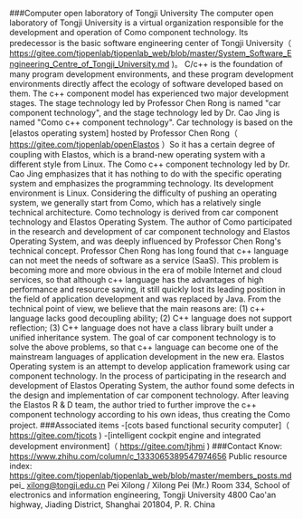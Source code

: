 ###Computer open laboratory of Tongji University
The computer open laboratory of Tongji University is a virtual organization responsible for the development and operation of Como component technology. Its predecessor is the basic software engineering center of Tongji University（ https://gitee.com/tjopenlab/tjopenlab_web/blob/master/System_Software_Engineering_Centre_of_Tongji_University.md )。
C/c++ is the foundation of many program development environments, and these program development environments directly affect the ecology of software developed based on them. The c++ component model has experienced two major development stages. The stage technology led by Professor Chen Rong is named "car component technology", and the stage technology led by Dr. Cao Jing is named "Como c++ component technology".
Car technology is based on the [elastos operating system] hosted by Professor Chen Rong（ https://gitee.com/tjopenlab/openElastos ）So it has a certain degree of coupling with Elastos, which is a brand-new operating system with a different style from Linux. The Como c++ component technology led by Dr. Cao Jing emphasizes that it has nothing to do with the specific operating system and emphasizes the programming technology. Its development environment is Linux. Considering the difficulty of pushing an operating system, we generally start from Como, which has a relatively single technical architecture.
Como technology is derived from car component technology and Elastos Operating System.
The author of Como participated in the research and development of car component technology and Elastos Operating System, and was deeply influenced by Professor Chen Rong's technical concept.
Professor Chen Rong has long found that c++ language can not meet the needs of software as a service (SaaS). This problem is becoming more and more obvious in the era of mobile Internet and cloud services, so that although c++ language has the advantages of high performance and resource saving, it still quickly lost its leading position in the field of application development and was replaced by Java. From the technical point of view, we believe that the main reasons are: (1) c++ language lacks good decoupling ability; (2) C++ language does not support reflection; (3) C++ language does not have a class library built under a unified inheritance system.
The goal of car component technology is to solve the above problems, so that c++ language can become one of the mainstream languages of application development in the new era. Elastos Operating system is an attempt to develop application framework using car component technology.
In the process of participating in the research and development of Elastos Operating System, the author found some defects in the design and implementation of car component technology. After leaving the Elastos R &amp; D team, the author tried to further improve the c++ component technology according to his own ideas, thus creating the Como project.
###Associated items
-[cots based functional security computer]（ https://gitee.com/tjcots )
-[intelligent cockpit engine and integrated development environment]（ https://gitee.com/tjhmi )
###Contact
Know: https://www.zhihu.com/column/c_1333065389547974656
Public resource index: https://gitee.com/tjopenlab/tjopenlab_web/blob/master/members_posts.md
pei_ xilong@tongji.edu.cn
Pei Xilong / Xilong Pei (Mr.)
Room 334, School of electronics and information engineering, Tongji University
4800 Cao'an highway, Jiading District, Shanghai 201804, P. R. China
